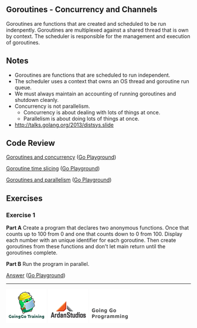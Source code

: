 ## Goroutines - Concurrency and Channels

Goroutines are functions that are created and scheduled to be run indenpently. Goroutines are multiplexed against a shared thread that is own by context. The scheduler is responsible for the management and execution of goroutines.

## Notes

* Goroutines are functions that are scheduled to run independent.
* The scheduler uses a context that owns an OS thread and goroutine run queue.
* We must always maintain an accounting of running goroutines and shutdown cleanly.
* Concurrency is not parallelism.
	* Concurrency is about dealing with lots of things at once.
	* Parallelism is about doing lots of things at once.
* http://talks.golang.org/2013/distsys.slide

## Code Review

[Goroutines and concurrency](example1/example1.go) ([Go Playground](http://play.golang.org/p/sFfYEQQJFW))

[Goroutine time slicing](example2/example2.go) ([Go Playground](http://play.golang.org/p/viYA-f4zBI))

[Goroutines and parallelism](example3/example3.go) ([Go Playground](http://play.golang.org/p/IqrtC7x7Ic))

## Exercises

### Exercise 1

**Part A** Create a program that declares two anonymous functions. Once that counts up to 100 from 0 and one that counts down to 0 from 100. Display each number with an unique identifier for each goroutine. Then create goroutines from these functions and don't let main return until the goroutines complete.

**Part B** Run the program in parallel.

[Answer](exercises/exercise1/exercise1.go) ([Go Playground](http://play.golang.org/p/4ox2oCSn42))

___
[![GoingGo Training](../../00-slides/images/ggt_logo.png)](http://www.goinggotraining.net)
[![Ardan Studios](../../00-slides/images/ardan_logo.png)](http://www.ardanstudios.com)
[![GoingGo Blog](../../00-slides/images/ggb_logo.png)](http://www.goinggo.net)